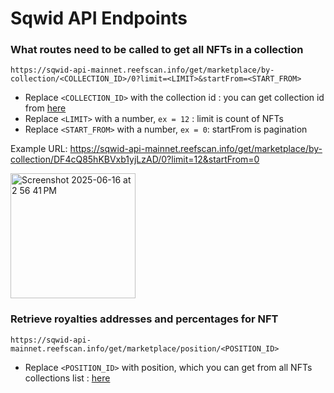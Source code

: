 # Sqwid API Endpoints

### What routes need to be called to get all NFTs in a collection
`https://sqwid-api-mainnet.reefscan.info/get/marketplace/by-collection/<COLLECTION_ID>/0?limit=<LIMIT>&startFrom=<START_FROM>`
	
- Replace `<COLLECTION_ID>` with the collection id : you can get collection id from [here](https://sqwid-api-mainnet.reefscan.info/get/collections/all/by/stats.items?sorting=desc&startAt=Infinity&startAtId=null&limit=8)
- Replace `<LIMIT>` with a number, `ex = 12` : limit is count of NFTs
- Replace `<START_FROM>` with a number, `ex = 0`:  startFrom is pagination

Example URL: https://sqwid-api-mainnet.reefscan.info/get/marketplace/by-collection/DF4cQ85hKBVxb1yjLzAD/0?limit=12&startFrom=0
  
  

<img width="200" alt="Screenshot 2025-06-16 at 2 56 41 PM" src="https://github.com/user-attachments/assets/9fd3b294-48de-4b19-a210-fa1ae87c1501" />

### Retrieve royalties addresses and percentages for NFT

`https://sqwid-api-mainnet.reefscan.info/get/marketplace/position/<POSITION_ID>`

- Replace `<POSITION_ID>` with position, which you can get from all NFTs collections list : [here](#what-routes-need-to-be-called-to-get-all-nfts-in-a-collection)




